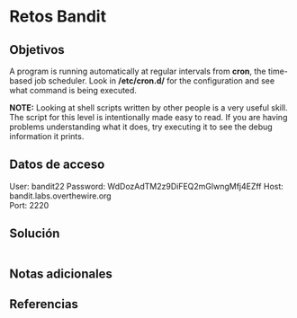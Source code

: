 # Retos Bandit

## Objetivos

A program is running automatically at regular intervals from **cron**, the time-based job scheduler. Look in **/etc/cron.d/** for the configuration and see what command is being executed.

**NOTE:** Looking at shell scripts written by other people is a very useful skill. The script for this level is intentionally made easy to read. If you are having problems understanding what it does, try executing it to see the debug information it prints.

## Datos de acceso

User: bandit22
Password: WdDozAdTM2z9DiFEQ2mGlwngMfj4EZff
Host: bandit.labs.overthewire.org  
Port: 2220

## Solución

``` Bash


```

## Notas adicionales

## Referencias